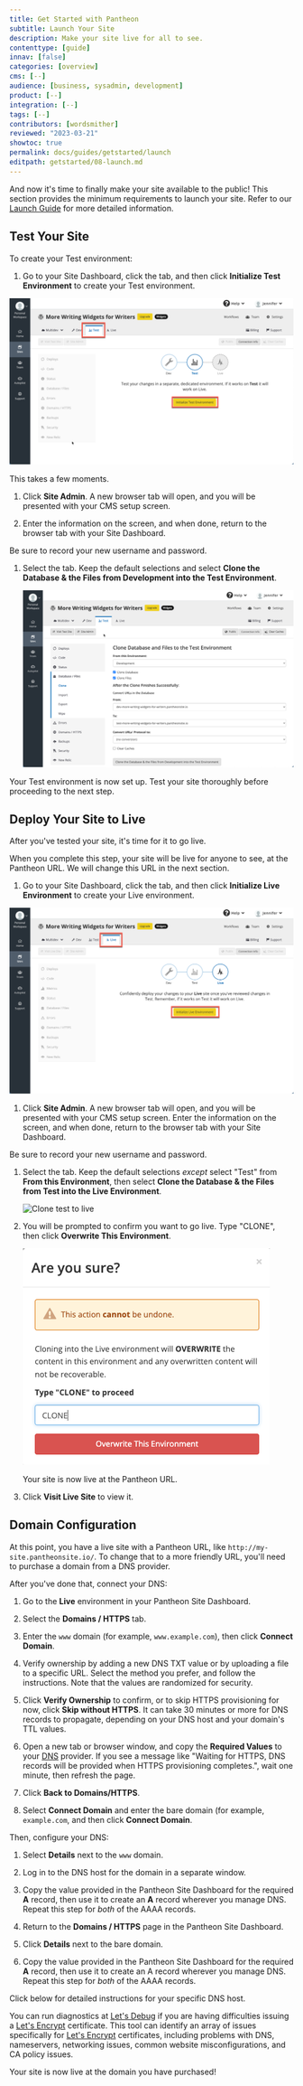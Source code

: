 ```yaml
---
title: Get Started with Pantheon
subtitle: Launch Your Site
description: Make your site live for all to see.
contenttype: [guide]
innav: [false]
categories: [overview]
cms: [--]
audience: [business, sysadmin, development]
product: [--]
integration: [--]
tags: [--]
contributors: [wordsmither]
reviewed: "2023-03-21"
showtoc: true
permalink: docs/guides/getstarted/launch
editpath: getstarted/08-launch.md
---
```


And now it's time to finally make your site available to the public! This section provides the minimum requirements to launch your site. Refer to our [Launch Guide](/guides/launch/) for more detailed information.

## Test Your Site

To create your Test environment:

 1. Go to your Site Dashboard, click the <Icon icon="equalizer" text="Test"/> tab, and then click **Initialize Test Environment** to create your Test environment.

 ![Initializing the test environment](../../../images/test-initialize.png)

  This takes a few moments.

1. Click **Site Admin**. A new browser tab will open, and you will be presented with your CMS setup screen.

1. Enter the information on the screen, and when done, return to the browser tab with your Site Dashboard.

  <Alert title="Note" type="info">

  Be sure to record your new username and password.

  </Alert>

1. Select the <Icon icon="server" text="Database / Files"/> tab. Keep the default selections and select **Clone the Database & the Files from Development into the Test Environment**.

   ![Cloning Dev to Test](../../../images/launch-clone-dev-to-test.png)

Your Test environment is now set up. Test your site thoroughly before proceeding to the next step.

## Deploy Your Site to Live

After you've tested your site, it's time for it to go live.

<Alert title="Note" type="info" >

When you complete this step, your site will be live for anyone to see, at the Pantheon URL. We will change this URL in the next section.

</Alert>

 1. Go to your Site Dashboard, click the <Icon icon="equalizer" text="Live"/> tab, and then click **Initialize Live Environment** to create your Live environment.

   ![Initialize live environment](../../../images/launch-initialize-live.png)

1. Click **Site Admin**.  A new browser tab will open, and you will be presented with your CMS setup screen. Enter the information on the screen, and when done, return to the browser tab with your Site Dashboard.

  <Alert title="Note" type="info">

  Be sure to record your new username and password.

  </Alert>

1. Select the <Icon icon="server" text="Database / Files"/> tab. Keep the default selections *except* select "Test" from **From this Environment**, then select **Clone the Database & the Files from Test into the Live Environment**.

   ![Clone test to live](../../../images/dashboard/clone-test-to-live.png)

1. You will be prompted to confirm you want to go live.  Type "CLONE", then click **Overwrite This Environment**.

   ![Confirm cloning](../../../images/launch-clone-test-live-confirm.png)

   Your site is now live at the Pantheon URL.

1. Click **Visit Live Site** to view it.

## Domain Configuration

At this point, you have a live site with a Pantheon URL, like `http://my-site.pantheonsite.io/`. To change that to a more friendly URL, you'll need to purchase a domain from a DNS provider.

After you've done that, connect your DNS:

1. Go to the **<span class="glyphicons glyphicons-cardio"></span> Live** environment in your Pantheon Site Dashboard.

1. Select the **<span class="glyphicons glyphicons-global"></span> Domains / HTTPS** tab.

1. Enter the `www` domain (for example, `www.example.com`), then click **Connect Domain**.

1. Verify ownership by adding a new DNS TXT value or by uploading a file to a specific URL. Select the method you prefer, and follow the instructions. Note that the values are randomized for security.

1. Click **Verify Ownership** to confirm, or to skip HTTPS provisioning for now, click **Skip without HTTPS**. It can take 30 minutes or more for DNS records to propagate, depending on your DNS host and your domain's TTL values.

1. Open a new tab or browser window, and copy the **Required Values** to your [DNS](/guides/domains/dns) provider. If you see a message like "Waiting for HTTPS, DNS records will be provided when HTTPS provisioning completes.", wait one minute, then refresh the page.

1. Click **<span class="glyphicons glyphicons-arrow-left"></span> Back to Domains/HTTPS**.

1. Select **Connect Domain** and enter the bare domain (for example, `example.com`, and then click **Connect Domain**.

Then, configure your DNS:

1. Select **Details** next to the `www` domain.

1. Log in to the DNS host for the domain in a separate window.

1. Copy the value provided in the Pantheon Site Dashboard for the required **A** record, then use it to create an **A** record wherever you manage DNS. Repeat this step for <i>both</i> of the AAAA records.

1. Return to the **<span class="glyphicons glyphicons-global"></span> Domains / HTTPS** page in the Pantheon Site Dashboard.

1. Click **Details** next to the bare domain.

1. Copy the value provided in the Pantheon Site Dashboard for the required **A** record, then use it to create an A record wherever you manage DNS. Repeat this step for <i>both</i> of the AAAA records.

Click below for detailed instructions for your specific DNS host.

<Accordion title=" DNS Host-Specific Instructions" id="host-specific2" icon="info-sign">

<DNSProviderDocs />

You can run diagnostics at [Let's Debug](https://letsdebug.net/) if you are having difficulties issuing a [Let's Encrypt](https://letsencrypt.org/) certificate. This tool can identify an array of issues specifically for [Let's Encrypt](https://letsencrypt.org/) certificates, including problems with DNS, nameservers, networking issues, common website misconfigurations, and CA policy issues.

</Accordion>

Your site is now live at the domain you have purchased!